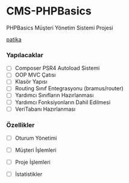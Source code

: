 # CMS-PHPBasics
PHPBasics Müşteri Yönetim Sistemi Projesi

[patika](https://academy.patika.dev/tr/courses/php-temel/routing-işlemleri)

### Yapılacaklar

- [ ] Composer PSR4 Autoload Sistemi
- [ ] OOP MVC Çatısı
- [ ] Klasör Yapısı
- [ ] Routing Sınıf Entegrasyonu (bramus/router)
- [ ] Yardımcı Sınıfların Hazırlanması
- [ ] Yardımcı Fonksiyonların Dahil Edilmesi
- [ ] VeriTabanı Hazırlanması

### Özellikler
- [ ] Oturum Yönetimi
- [ ] Müşteri İşlemleri
- [ ] Proje İşlemleri
- [ ] İstatistikler

